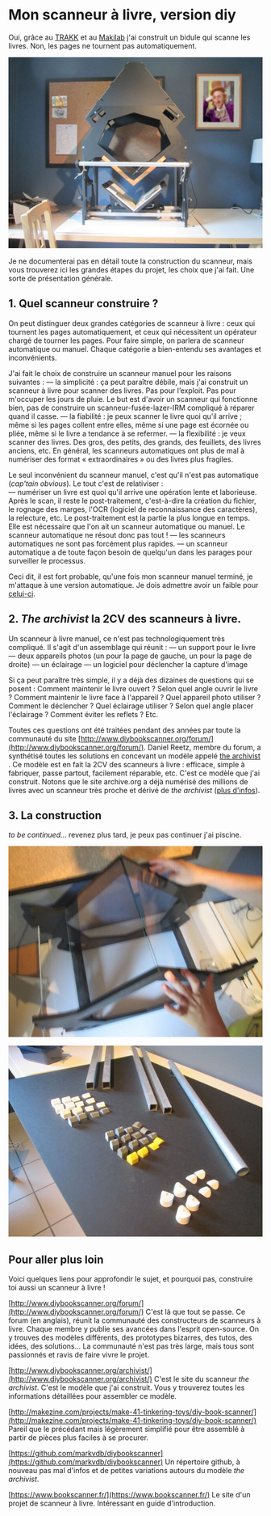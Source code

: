 # Mon scanneur à livre, version diy

Oui, grâce au [TRAKK](http://www.trakk.be/) et au [Makilab](https://makilab.org/) j'ai construit un bidule qui scanne les livres. Non, les pages ne tournent pas automatiquement.

![](../.gitbook/assets/image%20%281%29.png)

Je ne documenterai pas en détail toute la construction du scanneur, mais vous trouverez ici les grandes étapes du projet, les choix que j'ai fait. Une sorte de présentation générale.

## **1. Quel scanneur construire ?**

On peut distinguer deux grandes catégories de scanneur à livre : ceux qui tournent les pages automatiquement, et ceux qui nécessitent un opérateur chargé de tourner les pages. Pour faire simple, on parlera de scanneur automatique ou manuel. Chaque catégorie a bien-entendu ses avantages et inconvénients.

J'ai fait le choix de construire un scanneur manuel pour les raisons suivantes : — la simplicité : ça peut paraître débile, mais j'ai construit un scanneur à livre pour scanner des livres. Pas pour l’exploit. Pas pour m'occuper les jours de pluie. Le but est d'avoir un scanneur qui fonctionne bien, pas de construire un scanneur-fusée-lazer-IRM compliqué à réparer quand il casse. — la fiabilité : je peux scanner le livre quoi qu'il arrive ; même si les pages collent entre elles, même si une page est écornée ou pliée, même si le livre a tendance à se refermer. — la flexibilité : je veux scanner des livres. Des gros, des petits, des grands, des feuillets, des livres anciens, etc. En général, les scanneurs automatiques ont plus de mal à numériser des format « extraordinaires » ou des livres plus fragiles.

Le seul inconvénient du scanneur manuel, c'est qu'il n'est pas automatique \(_cap'tain obvious_\). Le tout c'est de relativiser :  
— numériser un livre est quoi qu'il arrive une opération lente et laborieuse. Après le scan, il reste le post-traitement, c'est-à-dire la création du fichier, le rognage des marges, l'OCR \(logiciel de reconnaissance des caractères\), la relecture, etc. Le post-traitement est la partie la plus longue en temps. Elle est nécessaire que l'on ait un scanneur automatique ou manuel. Le scanneur automatique ne résout donc pas tout ! — les scanneurs automatiques ne sont pas forcément plus rapides. — un scanneur automatique a de toute façon besoin de quelqu'un dans les parages pour surveiller le processus.

Ceci dit, il est fort probable, qu'une fois mon scanneur manuel terminé, je m'attaque à une version automatique. Je dois admettre avoir un faible pour [celui-ci](https://www.youtube.com/watch?v=1rbYpOiYEdA).

## **2.** _**The archivist**_ **la 2CV des scanneurs à livre.**

Un scanneur à livre manuel, ce n'est pas technologiquement très compliqué. Il s'agit d'un assemblage qui réunit : — un support pour le livre — deux appareils photos \(un pour la page de gauche, un pour la page de droite\) — un éclairage — un logiciel pour déclencher la capture d'image

Si ça peut paraître très simple, il y a déjà des dizaines de questions qui se posent : Comment maintenir le livre ouvert ? Selon quel angle ouvrir le livre ? Comment maintenir le livre face à l'appareil ? Quel appareil photo utiliser ? Comment le déclencher ? Quel éclairage utiliser ? Selon quel angle placer l'éclairage ? Comment éviter les reflets ? Etc.

Toutes ces questions ont été traitées pendant des années par toute la communauté du site [http://www.diybookscanner.org/forum/](http://www.diybookscanner.org/forum/). Daniel Reetz, membre du forum, a synthétisé toutes les solutions en concevant un modèle appelé [the archivist](http://www.diybookscanner.org/archivist/) . Ce modèle est en fait la 2CV des scanneurs à livre : efficace, simple à fabriquer, passe partout, facilement réparable, etc. C'est ce modèle que j'ai construit. Notons que le site archive.org a déjà numérisé des millions de livres avec un scanneur très proche et dérivé de _the archivist_ \([plus d'infos](https://archive.org/details/tabletopscribesystem)\).

## **3. La construction**

_to be continued…_ revenez plus tard, je peux pas continuer j'ai piscine.

![](../.gitbook/assets/image%20%2858%29.png)

![](../.gitbook/assets/image%20%283%29.png)

## **Pour aller plus loin**

Voici quelques liens pour approfondir le sujet, et pourquoi pas, construire toi aussi un scanneur à livre !

[http://www.diybookscanner.org/forum/](http://www.diybookscanner.org/forum/) C'est là que tout se passe. Ce forum \(en anglais\), réunit la communauté des constructeurs de scanneurs à livre. Chaque membre y publie ses avancées dans l'esprit open-source. On y trouves des modèles différents, des prototypes bizarres, des tutos, des idées, des solutions… La communauté n'est pas très large, mais tous sont passionnés et ravis de faire vivre le projet.

[http://www.diybookscanner.org/archivist/](http://www.diybookscanner.org/archivist/) C'est le site du scanneur _the archivist_. C'est le modèle que j'ai construit. Vous y trouverez toutes les informations détaillées pour assembler ce modèle.

[http://makezine.com/projects/make-41-tinkering-toys/diy-book-scanner/](http://makezine.com/projects/make-41-tinkering-toys/diy-book-scanner/) Pareil que le précédant mais légèrement simplifié pour être assemblé à partir de pièces plus faciles à se procurer.

[https://github.com/markvdb/diybookscanner](https://github.com/markvdb/diybookscanner) Un répertoire github, à nouveau pas mal d'infos et de petites variations autours du modèle _the archivist_.

[https://www.bookscanner.fr/](https://www.bookscanner.fr/) Le site d'un projet de scanneur à livre. Intéressant en guide d'introduction.

